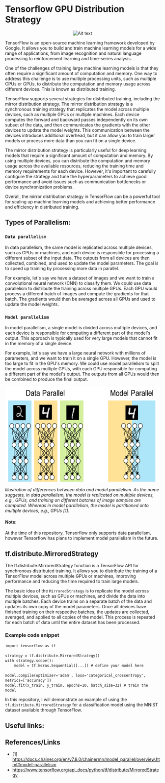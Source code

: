 # Tensorflow GPU Distribution Strategy

<p align="center">
<img src="https://www.vectorlogo.zone/logos/tensorflow/tensorflow-ar21.png" alt="Alt text" width="600" height="310">
</p>

TensorFlow is an open-source machine learning framework developed by Google. It allows you to build and train machine learning models for a wide range of applications, from image recognition and natural language processing to reinforcement learning and time-series analysis.

One of the challenges of training large machine learning models is that they often require a significant amount of computation and memory. One way to address this challenge is to use multiple processing units, such as multiple CPUs or GPUs, to distribute the computation and memory usage across different devices. This is known as distributed training.

TensorFlow supports several strategies for distributed training, including the mirror distribution strategy. The mirror distribution strategy is a synchronous training strategy that replicates the model across multiple devices, such as multiple GPUs or multiple machines. Each device computes the forward and backward passes independently on its own subset of the data, and then communicates the gradients with the other devices to update the model weights. This communication between the devices introduces additional overhead, but it can allow you to train larger models or process more data than you can fit on a single device.

The mirror distribution strategy is particularly useful for deep learning models that require a significant amount of computation and memory. By using multiple devices, you can distribute the computation and memory usage across the available resources, reducing the training time and memory requirements for each device. However, it's important to carefully configure the strategy and tune the hyperparameters to achieve good performance and avoid issues such as communication bottlenecks or device synchronization problems.

Overall, the mirror distribution strategy in TensorFlow can be a powerful tool for scaling up machine learning models and achieving better performance and efficiency in distributed training.

## Types of Parallelism:

### `Data parallelism`

In data parallelism, the same model is replicated across multiple devices, such as GPUs or machines, and each device is responsible for processing a different subset of the input data. The outputs from all devices are then collected, combined, and used to update the model parameters. The goal is to speed up training by processing more data in parallel.

For example, let's say we have a dataset of images and we want to train a convolutional neural network (CNN) to classify them. We could use data parallelism to distribute the training across multiple GPUs. Each GPU would process a different batch of images and compute the gradients for that batch. The gradients would then be averaged across all GPUs and used to update the model weights.

### `Model parallelism`

In model parallelism, a single model is divided across multiple devices, and each device is responsible for computing a different part of the model's output. This approach is typically used for very large models that cannot fit in the memory of a single device.

For example, let's say we have a large neural network with millions of parameters, and we want to train it on a single GPU. However, the model is too large to fit in the GPU's memory. We could use model parallelism to split the model across multiple GPUs, with each GPU responsible for computing a different part of the model's output. The outputs from all GPUs would then be combined to produce the final output.

<p align="center">
<img src="https://github.com/dleninja/tf_classification_distributed/blob/main/misc/example_parallelism.png" alt="Alt text" width="600" height="310">
</p>

<p align="left">
<em> Illustration of differences between data and model parallelism. As the name suggests, in data parallelism, the model is replicated on multiple devices, e.g., GPUs, and training on different batches of image samples are computed. Whereas in model parallelism, the model is partitioned onto multiple devices, e.g., GPUs [1].</em>
</p>

#### Note:

At the time of this repository, Tensorflow only supports data parallelism, however Tensorflow has plans to implement model parallelism in the future.

## tf.distribute.MirroredStrategy

The tf.distribute.MirroredStrategy function is a TensorFlow API for synchronous distributed training. It allows you to distribute the training of a TensorFlow model across multiple GPUs or machines, improving performance and reducing the time required to train large models.

The basic idea of the `MirroredStrategy` is to replicate the model across multiple devices, such as GPUs or machines, and divide the data into multiple batches. Each device trains on a separate batch of the data and updates its own copy of the model parameters. Once all devices have finished training on their respective batches, the updates are collected, averaged, and applied to all copies of the model. This process is repeated for each batch of data until the entire dataset has been processed.

### Example code snippet

```
import tensorflow as tf

strategy = tf.distribute.MirroredStrategy()
with strategy.scope():
    model = tf.keras.Sequential([...]) # define your model here

model.compile(optimizer='adam', loss='categorical_crossentropy', metrics=['accuracy'])
model.fit(x_train, y_train, epochs=10, batch_size=32) # train the model
```

In this repository, I will demonstrate an example of using the `tf.distribute.MirroredStrategy` for a classification model using the MNIST dataset available through TensorFlow.

## Useful links:

## References/Links
* [1] https://docs.chainer.org/en/v7.8.0/chainermn/model_parallel/overview.html#model-parallelism
* https://www.tensorflow.org/api_docs/python/tf/distribute/MirroredStrategy
